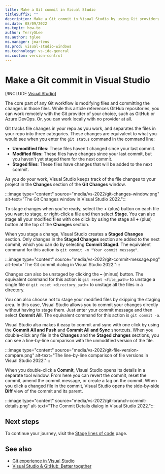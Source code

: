 ```yaml
---
title: Make a Git commit in Visual Studio
titleSuffix: ""
description: Make a Git commit in Visual Studio by using Git providers such as GitHub or Azure DevOps.
ms.date: 08/09/2022
ms.topic: how-to
author: TerryGLee
ms.author: tglee
ms.manager: jmartens
ms.prod: visual-studio-windows
ms.technology: vs-ide-general
ms.custom: version-control
---
```

# Make a Git commit in Visual Studio

 [!INCLUDE [Visual Studio](~/includes/applies-to-version/vs-windows-only.md)]

The core part of any Git workflow is modifying files and committing the changes in those files.  While this article references GitHub repositories, you can work remotely with the Git provider of your choice, such as GitHub or Azure DevOps. Or, you can work locally with no provider at all.

Git tracks file changes in your repo as you work, and separates the files in your repo into three categories. These changes are equivalent to what you would see when you enter the `git status` command in the command line:

- **Unmodified files**: These files haven't changed since your last commit.
- **Modified files**: These files have changes since your last commit, but you haven't yet staged them for the next commit.
- **Staged files**: These files have changes that will be added to the next commit.

As you do your work, Visual Studio keeps track of the file changes to your project in the **Changes** section of the **Git Changes** window.

:::image type="content" source="media/vs-2022/git-changes-window.png" alt-text="The Git Changes window in Visual Studio 2022.":::

To stage changes when you're ready, select the **+** (plus) button on each file you want to stage, or right-click a file and then select **Stage**. You can also stage all your modified files with one click by using the stage all **+** (plus) button at the top of the **Changes** section.

When you stage a change, Visual Studio creates a **Staged Changes** section. Only changes in the **Staged Changes** section are added to the next commit, which you can do by selecting **Commit Staged**. The equivalent command for this action is `git commit -m "Your commit message"`.

:::image type="content" source="media/vs-2022/git-commit-message.png" alt-text="The Git commit dialog in Visual Studio 2022.":::

Changes can also be unstaged by clicking the **–** (minus) button. The equivalent command for this action is `git reset <file_path>` to unstage a single file or `git reset <directory_path>` to unstage all the files in a directory.

You can also choose not to stage your modified files by skipping the staging area. In this case, Visual Studio allows you to commit your changes directly without having to stage them. Just enter your commit message and then select **Commit All**. The equivalent command for this action is `git commit -a`.

Visual Studio also makes it easy to commit and sync with one click by using the **Commit All and Push** and **Commit All and Sync** shortcuts. When you double-click any file in the **Changes** and the **Staged changes** sections, you can see a line-by-line comparison with the unmodified version of the file.

:::image type="content" source="media/vs-2022/git-file-version-compare.png" alt-text="The line-by-line comparison of file versions in Visual Studio 2022.":::

When you double-click a **Commit**, Visual Studio opens its details in a separate tool window. From here you can revert the commit, reset the commit, amend the commit message, or create a tag on the commit. When you click a changed file in the commit, Visual Studio opens the side-by-side **Diff** view of the commit and its parent.

:::image type="content" source="media/vs-2022/git-branch-commit-details.png" alt-text="The Commit Details dialog in Visual Studio 2022.":::

## Next steps

To continue your journey, visit the [Stage lines of code](git-line-staging.md) page.

## See also

- [Git experience in Visual Studio](git-with-visual-studio.md)
- [Visual Studio & GitHub: Better together](https://visualstudio.microsoft.com/vs/github/)
